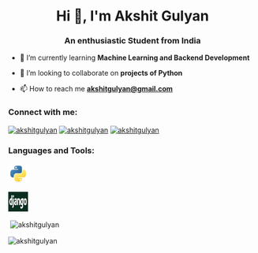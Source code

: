 <h1 align="center">Hi 👋, I'm Akshit Gulyan</h1>
<h3 align="center">An enthusiastic Student from India</h3>

- 🌱 I’m currently learning **Machine Learning and Backend Development**

- 👯 I’m looking to collaborate on **projects of Python**

- 📫 How to reach me **akshitgulyan@gmail.com**

<h3 align="left">Connect with me:</h3>
<p align="left">
<a href="https://instagram.com/akshitgulyan" target="blank"><img align="center" src="https://raw.githubusercontent.com/rahuldkjain/github-profile-readme-generator/master/src/images/icons/Social/instagram.svg" alt="akshitgulyan" height="30" width="40" /></a>
<a href="https://www.hackerrank.com/akshitgulyan" target="blank"><img align="center" src="https://raw.githubusercontent.com/rahuldkjain/github-profile-readme-generator/master/src/images/icons/Social/hackerrank.svg" alt="akshitgulyan" height="30" width="40" /></a>
<a href="https://www.linkedin.com/in/akshitgulyan/" target="blank"><img align="center" src="https://raw.githubusercontent.com/rahuldkjain/github-profile-readme-generator/master/src/images/icons/Social/linked-in-alt.svg" alt="akshitgulyan" height="30" width="40" /></a>
</p>

<h3 align="left">Languages and Tools:</h3>
<p align="left"> <a href="https://www.python.org" target="_blank" rel="noreferrer"> <img src="https://raw.githubusercontent.com/devicons/devicon/master/icons/python/python-original.svg" alt="python" width="40" height="40"/> </a> </p> <p align="left"> <a href="https://www.python.org" target="_blank" rel="noreferrer"> <img src='https://github.com/AkshitGulyan/AkshitGulyan/blob/main/django-logo-negative.png' alt="python" width="40" height="40"/> </a> </p>



<p>&nbsp;<img align="center" src="https://github-readme-stats.vercel.app/api?username=akshitgulyan&show_icons=true&locale=en" alt="akshitgulyan" /></p>

<p><img align="center" src="https://github-readme-streak-stats.herokuapp.com/?user=akshitgulyan&" alt="akshitgulyan" /></p>
